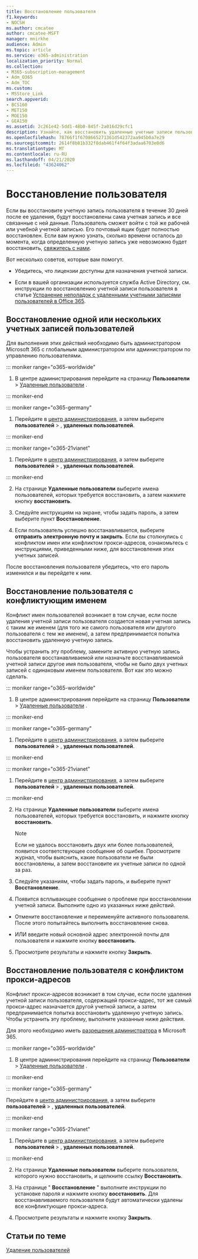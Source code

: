 ```yaml
---
title: Восстановление пользователя
f1.keywords:
- NOCSH
ms.author: cmcatee
author: cmcatee-MSFT
manager: mnirkhe
audience: Admin
ms.topic: article
ms.service: o365-administration
localization_priority: Normal
ms.collection:
- M365-subscription-management
- Adm_O365
- Adm_TOC
ms.custom:
- MSStore_Link
search.appverid:
- BCS160
- MET150
- MOE150
- GEA150
ms.assetid: 2c261e42-5dd1-48b0-845f-2a016d29cfc1
description: Узнайте, как восстановить удаленные учетные записи пользователей и все связанные с ними данные.
ms.openlocfilehash: 78766f1f6708665271361d542372aa945b0a7e29
ms.sourcegitcommit: 2614f8b81b332f8dab461f4f64f3adaa6703e0d6
ms.translationtype: MT
ms.contentlocale: ru-RU
ms.lasthandoff: 04/21/2020
ms.locfileid: "43624062"
---
```

# <a name="restore-a-user"></a>Восстановление пользователя
   
Если вы восстановите учетную запись пользователя в течение 30 дней после ее удаления, будут восстановлены сама учетная запись и все связанные с ней данные. Пользователь сможет войти с той же рабочей или учебной учетной записью. Его почтовый ящик будет полностью восстановлен. Если вам нужно узнать, сколько времени осталось до момента, когда определенную учетную запись уже невозможно будет восстановить, [свяжитесь с нами](../contact-support-for-business-products.md).
  
Вот несколько советов, которые вам помогут.
  
- Убедитесь, что лицензии доступны для назначения учетной записи.
    
- Если в вашей организации используется служба Active Directory, см. инструкции по восстановлению учетной записи пользователя в статье [Устранение неполадок с удаленными учетными записями пользователей в Office 365](https://support.microsoft.com/kb/2619308). 
    
## <a name="restore-one-or-more-user-accounts"></a>Восстановление одной или нескольких учетных записей пользователей

Для выполнения этих действий необходимо быть администратором Microsoft 365 с глобальным администратором или администратором по управлению пользователями. 
  
 
::: moniker range="o365-worldwide"

1. В центре администрирования перейдите на страницу **Пользователи** \> <a href="https://go.microsoft.com/fwlink/p/?linkid=2071581" target="_blank">Удаленные пользователи</a> .

::: moniker-end

::: moniker range="o365-germany"

1. Перейдите в [центр администрирования](https://go.microsoft.com/fwlink/p/?linkid=848041), а затем выберите **пользователей** \> , **удаленных пользователей**.

::: moniker-end

::: moniker range="o365-21vianet"

1. Перейдите в [центр администрирования](https://go.microsoft.com/fwlink/p/?linkid=850627), а затем выберите **пользователей** \> , **удаленных пользователей**.

::: moniker-end

2. На странице **Удаленные пользователи** выберите имена пользователей, которых требуется восстановить, а затем нажмите кнопку **восстановить**.
    
 
3. Следуйте инструкциям на экране, чтобы задать пароль, а затем выберите пункт **Восстановление**.
    
4. Если пользователь успешно восстанавливается, выберите **отправить электронную почту и закрыть**. Если вы столкнулись с конфликтом имен или конфликтом прокси-адресов, ознакомьтесь с инструкциями, приведенными ниже, для восстановления этих учетных записей.
    
После восстановления пользователя убедитесь, что его пароль изменился и вы перейдете к ним.
  
## <a name="restore-a-user-that-has-a-user-name-conflict"></a>Восстановление пользователя с конфликтующим именем
<a name="RestoreUserNameConflict"> </a>

Конфликт имен пользователей возникает в том случае, если после удаления учетной записи пользователя создается новая учетная запись с таким же именем (для того же самого пользователя или другого пользователя с тем же именем), а затем предпринимается попытка восстановить удаленную учетную запись.
  
Чтобы устранить эту проблему, замените активную учетную запись пользователя восстанавливаемой или назначьте восстанавливаемой учетной записи другое имя пользователя, чтобы не было двух учетных записей с одинаковым именем пользователя. Вот как это можно сделать.
  

::: moniker range="o365-worldwide"

1. В центре администрирования перейдите на страницу **Пользователи** \> <a href="https://go.microsoft.com/fwlink/p/?linkid=2071581" target="_blank">Удаленные пользователи</a> .

::: moniker-end

::: moniker range="o365-germany"

1. Перейдите в [центр администрирования](https://go.microsoft.com/fwlink/p/?linkid=848041), а затем выберите **пользователей** \> , **удаленных пользователей**.

::: moniker-end

::: moniker range="o365-21vianet"

1. Перейдите в [центр администрирования](https://go.microsoft.com/fwlink/p/?linkid=850627), а затем выберите **пользователей** \> , **удаленных пользователей**.

::: moniker-end

  
2. На странице **Удаленные пользователи** выберите имена пользователей, которых требуется восстановить, и нажмите кнопку **восстановить**.
    
    > [!NOTE]
    > Если не удалось восстановить двух или более пользователей, появится соответствующее сообщение об ошибке. Просмотрите журнал, чтобы выяснить, какие пользователи не были восстановлены, а затем восстановите их учетные записи по одной за раз. 
  
3. Следуйте указаниям, чтобы задать пароль, и выберите пункт **Восстановление**.
    
4. Появится всплывающее сообщение о проблеме при восстановлении учетной записи. Выполните одно из указанных ниже действий.
    
  - Отмените восстановление и переименуйте активного пользователя. После этого попытайтесь выполнить восстановление снова.
    
  - ИЛИ введите новый основной адрес электронной почты для пользователя и нажмите кнопку **восстановить**.
    
5. Просмотрите результаты и нажмите кнопку **Закрыть**.
    
## <a name="restore-a-user-that-has-a-proxy-address-conflict"></a>Восстановление пользователя с конфликтом прокси-адресов

Конфликт прокси-адресов возникает в том случае, если после удаления учетной записи пользователя, содержащей прокси-адрес, тот же самый прокси-адрес назначается другой учетной записи, а затем предпринимается попытка восстановить удаленную учетную запись. Чтобы устранить эту проблему, выполните указанные ниже действия.
  
Для этого необходимо иметь [разрешения администратора](about-admin-roles.md) в Microsoft 365. 
  

::: moniker range="o365-worldwide"

1. В центре администрирования перейдите на страницу **Пользователи** \> <a href="https://go.microsoft.com/fwlink/p/?linkid=2071581" target="_blank">Удаленные пользователи</a> .

::: moniker-end

::: moniker range="o365-germany"

Перейдите в [центр администрирования](https://go.microsoft.com/fwlink/p/?linkid=848041), а затем выберите **пользователей** \> , **удаленных пользователей**.

::: moniker-end

::: moniker range="o365-21vianet"

1. Перейдите в [центр администрирования](https://go.microsoft.com/fwlink/p/?linkid=850627), а затем выберите **пользователей** \> , **удаленных пользователей**.

::: moniker-end

2. На странице **Удаленные пользователи** выберите пользователя, которого нужно восстановить, и щелкните ссылку **Восстановить**. 
    
3. На странице " **Восстановление** " выполните инструкции по установке пароля и нажмите кнопку **восстановить**. Для восстанавливаемого пользователя будут автоматически удалены все конфликтующие прокси-адреса.
    
4. Просмотрите результаты и нажмите кнопку **Закрыть**.

## <a name="related-articles"></a>Статьи по теме

[Удаление пользователей](delete-a-user.md)
  
